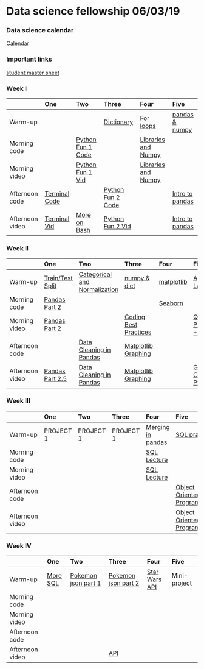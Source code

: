 

# Data science fellowship 06/03/19 



### Data science calendar

[Calendar](https://calendar.google.com/calendar/embed?src=flatironschool.com_j24p7hgali8alsd6f6qsbc55q0%40group.calendar.google.com&ctz=America%2FNew_York)

### Important links 

 [student master sheet](https://docs.google.com/spreadsheets/d/1n1SrV6VJU9pqTIsLIiX242YOrs3-f572thMlEgFxvms/edit#gid=0)



### Week I

|                 | One                                       | Two                                       | Three                                     | Four                                      | Five                                      |
|:----------------|:------------------------------------------|:------------------------------------------|:------------------------------------------|:------------------------------------------|:------------------------------------------|
| Warm-up   | <a href=""></a> | | <a href="https://github.com/learn-co-students/dc_ds_06_03_19/blob/master/module_1/morning_warm_up/week_1/1_1_dictionaries.md">Dictionary</a> <br><a href="https://github.com/learn-co-students/dc_ds_06_03_19/tree/master/module_1/morning_warm_up/week_1/solutions"></a>| <a href="https://github.com/learn-co-students/dc_ds_06_03_19/blob/master/module_1/morning_warm_up/week_1/1_2_for_loops.md">For loops</a><br><a href="https://github.com/learn-co-students/dc_ds_06_03_19/tree/master/module_1/morning_warm_up/week_1/solutions"></a> | <a href="https://github.com/learn-co-students/dc_ds_06_03_19/blob/master/module_1/morning_warm_up/week_1/1_3_pandas%20and%20numpy.md">pandas & numpy</a><br><a href="https://github.com/learn-co-students/dc_ds_06_03_19/tree/master/module_1/morning_warm_up/week_1/solutions"> </a> |
| Morning code    | <a href=""></a> | <a href="https://github.com/learn-co-students/dc_ds_06_03_19/blob/master/module_1/week_1/day_2_lecture_1_python-101-assignment-to-loops/python-fundamentals-enkeboll.ipynb">Python Fun 1 Code</a> | <a href="https://github.com/learn-co-students/dc_ds_06_03_19/tree/master/module_1/week_1/day_3_lecture_1_python_202_adv_loops"></a> | <a href="https://github.com/learn-co-students/dc_ds_06_03_19/blob/master/module_1/week_1/day_4_lecture_1_libraries_numpy/intro_to_libraries_numpy-enkeboll.ipynb">Libraries and Numpy</a> | <a href=""></a> |
| Morning video   | <a href="">  </a> | <a href="https://www.youtube.com/watch?v=anViZxpDDuA&list=PLc6AmvC5ZybyZCu8K1rwafSap6dCTwQ-B&index=2"> Python Fun 1 Vid </a> | <a href="https://www.youtube.com/watch?v=h03PYgc0gdk&list=PLc6AmvC5ZybwJp0o8Kv0Ks5a0idq8eiOW&index=3&t=0s"> </a> | <a href="https://www.youtube.com/watch?v=aHdA1UrGWs8&list=PLc6AmvC5ZybyZCu8K1rwafSap6dCTwQ-B"> Libraries and Numpy </a> | <a href=""></a> |
| Afternoon code  | <a href="http://ae-flatiron.s3-website-us-east-1.amazonaws.com/slides-flatiron-terminal.html#/"> Terminal Code </a>   <a href=""> </a> |   <a href=""></a>  | <a href="https://github.com/learn-co-students/dc_ds_06_03_19/blob/master/module_1/week_1/day_3_lecture_1_python_102/Python-102-nested-loops-functions-enkeboll.ipynb"> Python Fun 2 Code</a> | <a href="https://github.com/learn-co-students/dc_ds_06_03_19/tree/master/module_1/week_1/day_4_lecture_2_matplotlib"></a> | <a href="https://github.com/learn-co-students/dc_ds_06_03_19/blob/master/module_1/week_1/day_5_lecture_1_pandas/intro_to_pandas.ipynb">Intro to pandas</a> |
| Afternoon video | <a href="https://www.youtube.com/watch?v=xf7bY1DSOJc&list=PLc6AmvC5ZybyZCu8K1rwafSap6dCTwQ-B&index=2&t=0s"> Terminal Vid </a> | <a href="https://www.youtube.com/watch?v=IjE9MvvNy2s&list=PLc6AmvC5ZybyZCu8K1rwafSap6dCTwQ-B&index=3"> More on Bash </a> | <a href="https://www.youtube.com/watch?v=VnZGrhD7sxk&list=PLc6AmvC5ZybyZCu8K1rwafSap6dCTwQ-B&index=4"> Python Fun 2 Vid </a> | <a href="https://www.youtube.com/watch?v=dhtd7h5XFxY&list=PLc6AmvC5ZybwJp0o8Kv0Ks5a0idq8eiOW&index=5&t=0s">  </a> | <a href="https://www.youtube.com/watch?v=Ye6-O7QW-zs&list=PLc6AmvC5ZybyZCu8K1rwafSap6dCTwQ-B&index=7&t=0s"> Intro to pandas </a> |

### Week II

|                 | One                                       | Two                                       | Three                                     | Four                                      | Five                                      |
|:----------------|:------------------------------------------|:------------------------------------------|:------------------------------------------|:------------------------------------------|:------------------------------------------|
| Warm-up         | <a href = "https://github.com/learn-co-students/dc_ds_06_03_19/blob/master/module_1/morning_warm_up/week_2/2_1_numpy_func_tr_test_split.md"> Train/Test Split </a>                 | <a href = "https://github.com/learn-co-students/dc_ds_06_03_19/blob/master/module_1/morning_warm_up/week_2/2_2_cat_n_normalize.md"> Categorical and Normalization </a>                   | <a href = "https://github.com/learn-co-students/dc_ds_06_03_19/blob/master/module_1/morning_warm_up/week_2/2_3_numpy_simulation.md"> numpy & dict </a>                     | <a href = "https://github.com/learn-co-students/dc_ds_06_03_19/blob/master/module_1/morning_warm_up/week_2/2_4_visualization_matplotlib.md"> matplotlib </a>                       | <a href="https://github.com/learn-co-students/dc_ds_06_03_19/blob/master/module_1/morning_warm_up/week_2/2_5_apply_lambda_gb_plt.md"> Apply & Lambda </a> | 
| Morning code    | <a href = "https://github.com/learn-co-students/dc_ds_06_03_19/blob/master/module_1/week_2/day_1_manipulating_data_pandas/manipulating_data_with_pandas.ipynb"> Pandas Part 2 </a> |                                                                                                                                                                                          |                                                                                                                                                                                       | <a href = "https://github.com/learn-co-students/dc_ds_06_03_19/blob/master/module_1/week_2/day_4_visualizations_seaborn/The-good-the-bad-the-seaborn-enkeboll.ipynb"> Seaborn </a> |                                                                                                                                                           | 
| Morning video   | <a href = "https://www.youtube.com/watch?v=mUOretbJB6k"> Pandas Part 2 </a>                                                                                                        |                                                                                                                                                                                          | <a href = "https://www.youtube.com/watch?v=qu1wyJ9vIN0"> Coding Best Practices </a>                                                                                                   |                                                                                                                                                                                    | <a href = "https://www.youtube.com/watch?v=cwOaE7ZbhvE">Quality Presentations + GitHub </a>                                                               | 
| Afternoon code  |                                                                                                                                                                                    | <a href = "https://github.com/learn-co-students/dc_ds_06_03_19/blob/master/module_1/week_2/day_2_cleaning_data_pandas/pandas-3-data-cleaning-enkeboll.ipynb">Data Cleaning in Pandas</a> | <a href = "https://github.com/learn-co-students/dc_ds_06_03_19/blob/master/module_1/week_2/day_3_visualizations_matplotlib/matplotlib-intro-enkeboll.ipynb"> Matplotlib Graphing </a> |                                                                                                                                                                                    |                                                                                                                                                           | 
| Afternoon video | <a href = "https://www.youtube.com/watch?v=5zfa8RKTxUw"> Pandas Part 2.5</a>                                                                                                       | <a href = "https://www.youtube.com/watch?v=dOPcbVwSqIY"> Data Cleaning in Pandas </a>                                                                                                    | <a href = "https://www.youtube.com/watch?v=LaCMqF7iitw"> Matplotlib Graphing </a>                                                                                                     |                                                                                                                                                                                    | <a href = "https://www.youtube.com/watch?v=wwk43h6XXqM"> GitHub Collaboration Pt 2 </a>                                                                   | 



### Week III

|                 | One                                       | Two                                       | Three                                     | Four                                      | Five                                      |
|:----------------|:------------------------------------------|:------------------------------------------|:------------------------------------------|:------------------------------------------|:------------------------------------------|             
| Warm-up         | PROJECT 1 | PROJECT 1 | PROJECT 1 | <a href = "https://github.com/learn-co-students/dc_ds_06_03_19/blob/master/module_2/morning_warmup/week_1/3_1_merging_in_pandas_warmup.md"> Merging in pandas </a> | <a href = "https://github.com/learn-co-students/dc_ds_06_03_19/blob/master/module_2/morning_warmup/week_1/3_2_sql_joins.md">SQL practice</a>                                                      | 
| Morning code    |           |           |           | <a href = "https://github.com/learn-co-students/dc_ds_06_03_19/blob/master/module_2/week_1/day_1_sql_pandas/sql-to-pandas-enkeboll.ipynb">SQL Lecture</a>          |                                                                                                                                                                                                   | 
| Morning video   |           |           |           | <a href = "https://www.youtube.com/watch?v=WEXIGLNMIsQ">SQL Lecture</a>                                                                                            |                                                                                                                                                                                                   | 
| Afternoon code  |           |           |           |                                                                                                                                                                    | <a href = "https://github.com/learn-co-students/dc_ds_06_03_19/blob/master/module_2/week_1/day_2_object_oriented_programming/OOP-part-1-lexicon-enkeboll.ipynb"> Object Oriented Programming </a> | 
| Afternoon video |           |           |           |                                                                                                                                                                    | <a href = "https://youtu.be/-WCCGASsHW0"> Object Oriented Programming </a>                                                                                                                        | 

### Week IV

|                 | One                                       | Two                                       | Three                                     | Four                                      | Five                                      |
|:----------------|:------------------------------------------|:------------------------------------------|:------------------------------------------|:------------------------------------------|:------------------------------------------|
| Warm-up         | <a href = "https://github.com/learn-co-students/dc_ds_06_03_19/blob/master/module_2/morning_warmup/week_2/4_1_SQL_Warmup.ipynb">More SQL</a> | <a href = "https://github.com/learn-co-students/dc_ds_06_03_19/blob/master/module_2/morning_warmup/week_2/4_2_working_with_json.md">Pokemon json part 1</a> | <a href = "https://github.com/learn-co-students/dc_ds_06_03_19/blob/master/module_2/morning_warmup/week_2/4_3_working_with_json_part2.md">Pokemon json part 2</a> | <a href = "https://github.com/learn-co-students/dc_ds_06_03_19/blob/master/module_2/morning_warmup/week_2/4_4_API_Practice.md">Star Wars API</a> |Mini-project    | 
| Morning code    |                                                                                                                                              |                                                                                                                                                             |                                                                                                                                                                   |                                                                                                                                                  |      | 
| Morning video   |                                                                                                                                              |                                                                                                                                                             |                                                                                                                                                                   |                                                                                                                                                  |      | 
| Afternoon code  |                                                                                                                                              |                                                                                                                                                             |                                                                                                                                                                   |                                                                                                                                                  |      | 
| Afternoon video |                                                                                                                                              |                                                                                                                                                             |                <a href = "https://youtu.be/-XqhpAHesAI"> API </a>                                                                                                                                                                                                      |                                                                                                                                                  |      | 

